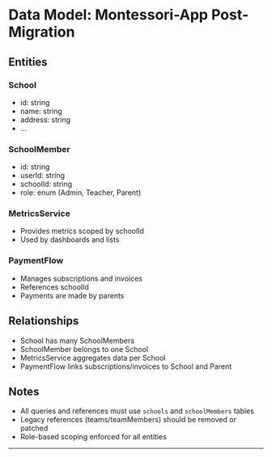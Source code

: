 # Data Model: Montessori-App Post-Migration

## Entities

### School
- id: string
- name: string
- address: string
- ...

### SchoolMember
- id: string
- userId: string
- schoolId: string
- role: enum (Admin, Teacher, Parent)

### MetricsService
- Provides metrics scoped by schoolId
- Used by dashboards and lists

### PaymentFlow
- Manages subscriptions and invoices
- References schoolId
- Payments are made by parents

## Relationships
- School has many SchoolMembers
- SchoolMember belongs to one School
- MetricsService aggregates data per School
- PaymentFlow links subscriptions/invoices to School and Parent

## Notes
- All queries and references must use `schools` and `schoolMembers` tables
- Legacy references (teams/teamMembers) should be removed or patched
- Role-based scoping enforced for all entities

---
